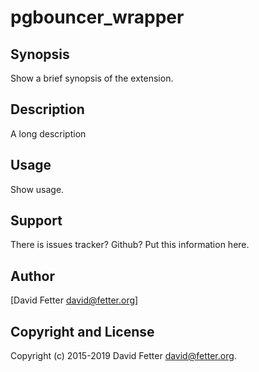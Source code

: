 pgbouncer_wrapper
=================

Synopsis
--------

  Show a brief synopsis of the extension.

Description
-----------

A long description

Usage
-----

  Show usage.

Support
-------

  There is issues tracker? Github? Put this information here.

Author
------

[David Fetter <david@fetter.org>]

Copyright and License
---------------------

Copyright (c) 2015-2019 David Fetter <david@fetter.org>.

